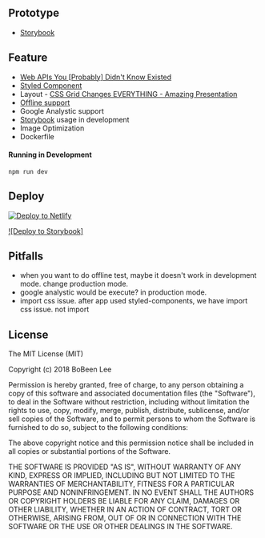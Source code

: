 
## Prototype
- [Storybook](https://bobinlee.github.io/bbl)

## Feature
+ [Web APIs You [Probably] Didn't Know Existed](https://www.youtube.com/watch?v=EZpdEljk5dY)
+ [Styled Component](https://github.com/styled-components/styled-components)
+ Layout - [CSS Grid Changes EVERYTHING - Amazing Presentation](https://www.youtube.com/watch?v=7kVeCqQCxlk)
+ [Offline support](https://jakearchibald.com/2014/offline-cookbook/)
+ Google Analystic support
+ [Storybook](https://github.com/storybooks/storybook) usage in development
+ Image Optimization
+ Dockerfile

#### Running in Development
`npm run dev`

## Deploy

[![Deploy to Netlify](https://www.netlify.com/img/deploy/button.svg)](https://app.netlify.com/start/deploy?repository=https://github.com/gatsbyjs/gatsby-starter-default)

[![Deploy to Storybook]](https://github.com/storybooks/storybook-deployer)

## Pitfalls
+ when you want to do offline test, maybe it doesn't work in development mode. change production mode.
+ google analystic would be execute? in production mode.
+ import css issue. after app used styled-components, we have import css issue. not import

## License
The MIT License (MIT)

Copyright (c) 2018 BoBeen Lee

Permission is hereby granted, free of charge, to any person obtaining a copy
of this software and associated documentation files (the "Software"), to deal
in the Software without restriction, including without limitation the rights
to use, copy, modify, merge, publish, distribute, sublicense, and/or sell
copies of the Software, and to permit persons to whom the Software is
furnished to do so, subject to the following conditions:

The above copyright notice and this permission notice shall be included in all
copies or substantial portions of the Software.

THE SOFTWARE IS PROVIDED "AS IS", WITHOUT WARRANTY OF ANY KIND, EXPRESS OR
IMPLIED, INCLUDING BUT NOT LIMITED TO THE WARRANTIES OF MERCHANTABILITY,
FITNESS FOR A PARTICULAR PURPOSE AND NONINFRINGEMENT. IN NO EVENT SHALL THE
AUTHORS OR COPYRIGHT HOLDERS BE LIABLE FOR ANY CLAIM, DAMAGES OR OTHER
LIABILITY, WHETHER IN AN ACTION OF CONTRACT, TORT OR OTHERWISE, ARISING FROM,
OUT OF OR IN CONNECTION WITH THE SOFTWARE OR THE USE OR OTHER DEALINGS IN THE
SOFTWARE.

